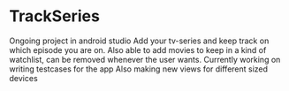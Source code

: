 # TrackSeries
Ongoing project in android studio
Add your tv-series and keep track on which episode you are on. 
Also able to add movies to keep in a kind of watchlist, can be removed whenever the user wants. 
Currently working on writing testcases for the app
Also making new views for different sized devices
